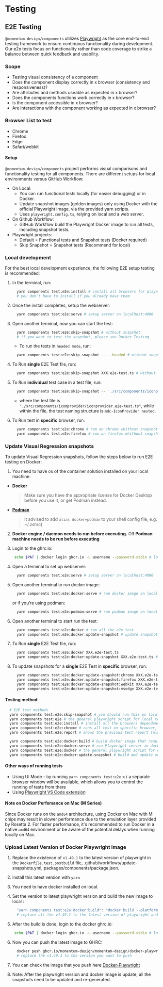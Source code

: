 # Testing

## E2E Testing

`@momentum-design/components` utilizes [Playwright](https://playwright.dev/) as
the core end-to-end testing framework to ensure continuous functionality during
development. Our e2e tests focus on functionality rather than code coverage to
strike a balance between quick feedback and usability.

### Scope

- Testing visual consistency of a component
- Does the component display correctly in x browser (consistency and
  responsiveness)?
- Are attributes and methods useable as expected in x browser?
- Does the components functions work correctly in x browser?
- Is the component accessible in x browser?
- Are interactions with the component working as expected in x browser?

### Browser List to test

- Chrome
- Firefox
- Edge
- Safari/webkit

#### Setup

`@momentum-design/components` project performs visual comparisons and
functionality testing for all components. There are different setups for local
environments versus GitHub Workflow:

- On Local:
  - You can run functional tests locally (for easier debugging) or in Docker.
  - Update snapshot images (golden images) only using Docker with the official
    Playwright image, via the provided yarn scripts.
  - Uses `playwright.config.ts`, relying on local and a web server.
- On Github Workflow:
  - GitHub Workflow build the Playwright Docker image to run all tests,
    including snapshot tests.
- Playwright projects:
  - Default = Functional tests and Snapshot tests (Docker required)
  - Skip Snapshot = Snapshot tests (Recommend for local)

### Local development

For the best local development experience, the following E2E setup testing is
recommended:

1. In the terminal, run:

   ```bash
     yarn components test:e2e:install # install all browsers for playwright to run on local
     # you don't have to install if you already have them
   ```

2. Once the install completes, setup the webserver:

   ```bash
     yarn components test:e2e:serve # setup server on localhost:4000
   ```

3. Open another terminal, now you can start the test:

   ```bash
     yarn components test:e2e:skip-snapshot # without snapshot
     # if you want to test the snapshot, please see Docker Testing
   ```

   - To run the tests in `headed mode`, run:

   ```bash
     yarn components test:e2e:skip-snapshot -- --headed # without snapshot
   ```

4. To Run **single** E2E Test file, run:

   ```bash
     yarn components test:e2e:skip-snapshot XXX.e2e-test.ts # without snapshot
   ```

5. To Run **individual** test case in a test file, run:

   ```bash
     yarn components test:e2e:skip-snapshot -- './src/components/iconprovider/iconprovider.e2e-test.ts' -g 'mdc-IconProvider nested'
   ```

   - where the test file is
     `"./src/components/iconprovider/iconprovider.e2e-test.ts"`, while within
     the file, the test naming structure is `mdc-IconProvider nested`.

6. To Run test in **specific** browser, run:

   ```bash
     yarn components test:e2e:chrome # run on chrome whithout snapshots
     yarn components test:e2e:firefox # run on firefox whithout snapshots
   ```

### Update Visual Regression snapshots

To update Visual Regression snapshots, follow the steps below to run E2E testing
on Docker:

1. You need to have os of the container solution installed on your local
   machine:

- **Docker**
  > Make sure you have the appropriate license for Docker Desktop before you use
  > it, or get Podman instead.
- **[Podman](https://podman.io/)**

  > It advised to add `alias docker=podman` to your shell config file, e.g.
  > ~/.zshrc)

2. **Docker engine / daemon needs to run before executing.** OR **Podman machine
   needs to be run before executing**

3. Login to the ghrc.io:

   ```bash
    echo $PAT | docker login ghcr.io -u username --password-stdin # login to docker with your github credentials (replace $PAT with personal access token (access token needs write packages access))
   ```

4. Open a terminal to set up webserver:

   ```bash
     yarn components test:e2e:serve # setup server on localhost:4000
   ```

5. Open another terminal to run docker image:

   ```bash
     yarn components test:e2e:docker:serve # run docker image on localhost:3000
   ```

   or if you're using podman:

   ```bash
     yarn components test:e2e:podman:serve # run podman image on localhost:3000
   ```

6. Open another terminal to start run the test:

   ```bash
     yarn components test:e2e:docker # run all the e2e test
     yarn components test:e2e:docker:update-snapshot # update snapshots
   ```

7. To Run **single** E2E Test file, run:

   ```bash
     yarn components test:e2e:docker XXX.e2e-test.ts
     yarn components test:e2e:docker:update-snapshot XXX.e2e-test.ts # update snapshots
   ```

8. To update snapshots for a **single** E2E Test in **specific** browser, run:

   ```bash
     yarn components test:e2e:docker:update-snapshot:chrome XXX.e2e-test.ts # run only on chrome with update snapshots
     yarn components test:e2e:docker:update-snapshot:firefox XXX.e2e-test.ts # run only on firefox with update snapshots
     yarn components test:e2e:docker:update-snapshot:webkit XXX.e2e-test.ts # run only on webkit with update snapshots
     yarn components test:e2e:docker:update-snapshot:msedge XXX.e2e-test.ts # run only on msedge with update snapshots
   ```

#### Testing method

```bash
  # E2E test methods
  yarn components test:e2e:skip-snapshot # you should run this on local, test are filter test base on snapshot condition check
  yarn components test:e2e # the general playwright script for local to run
  yarn components test:e2e:install # install all the browsers dependencies to local
  yarn components test:e2e:chrome # runs all test on specific browser, without snapshot
  yarn components test:e2e:report # shows the previous test report (also work for docker test)

  yarn components test:e2e:docker:build # build docker image that required for testing (can pull from GHCR)
  yarn components test:e2e:docker:serve # run Playwright server in docker image to run the test
  yarn components test:e2e:docker # the general playwright script for docker to run (Follow Docker Testing Instruction)
  yarn components test:e2e:docker:update-snapshot # build and update snapshots (Only works if docker is installed)
```

#### Other ways of running tests

- Using UI Mode - by running `yarn components test:e2e:ui` a separate browser
  window will be available, which allows you to control the running of tests
  from there
- Using
  [Playwright VS Code extension](https://marketplace.visualstudio.com/items?itemName=ms-playwright.playwright)

#### Note on Docker Perfomance on Mac (M Series)

Since Docker runs on the `amd64` architecture, using Docker on Mac with M chips
may result in slower performance due to the emulation layer provided by
Rosetta 2. For faster performance, it's recommended to run Docker in a native
`amd64` environment or be aware of the potential delays when running locally on
Mac.

### Upload Latest Version of Docker Playwright Image

1. Replace the existence of `v1.49.1` to the latest version of playwright in the
   `Dockerfile.test.postbuild` file, .github/workflows/update-snapshots.yml,
   packages/components/package.json.

1. Install this latest version with `yarn`

1. You need to have docker installed on local.

1. Set the version to latest playwright version and build the new image to local
   :

   ```bash
     "yarn components test:e2e:docker:build": "docker build --platform linux/amd64 -f ./config/playwright/docker/utils/Dockerfile.test.postbuild -t ghcr.io/momentum-design/momentum-design/docker-playwright:v1.49.1 ."
     # replace all the v1.49.1 to the latest version of playwright and run this script to build new image
   ```

1. After the build is done, login to the docker ghrc.io:

   ```bash
    echo $PAT | docker login ghcr.io -u username --password-stdin # login to docker with you github credentials (replace $PAT with personal access token (access token needs write packages access))
   ```

1. Now you can push the latest image to GHRC:

   ```bash
     docker push ghcr.io/momentum-design/momentum-design/docker-playwright:v1.49.1
     # replace the v1.49.1 to the version you want to push
   ```

1. You can check the image that you push here
   [Docker-Playwright](https://github.com/orgs/momentum-design/packages/container/package/momentum-design%2Fdocker-playwright)

1. Note: After the playwright version and docker image is update, all the
   snapshots need to be updated and re-generated.
